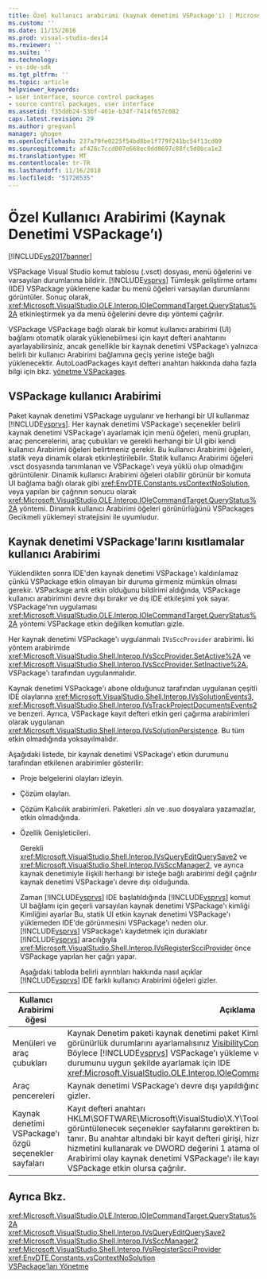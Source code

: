 ```yaml
---
title: Özel kullanıcı arabirimi (kaynak denetimi VSPackage'ı) | Microsoft Docs
ms.custom: ''
ms.date: 11/15/2016
ms.prod: visual-studio-dev14
ms.reviewer: ''
ms.suite: ''
ms.technology:
- vs-ide-sdk
ms.tgt_pltfrm: ''
ms.topic: article
helpviewer_keywords:
- user interface, source control packages
- source control packages, user interface
ms.assetid: f35ddb24-53bf-461e-b34f-7414f657c082
caps.latest.revision: 29
ms.author: gregvanl
manager: ghogen
ms.openlocfilehash: 237a79fe0225f54bd8be1f779f241bc54f13cd09
ms.sourcegitcommit: af428c7ccd007e668ec0dd8697c88fc5d8bca1e2
ms.translationtype: MT
ms.contentlocale: tr-TR
ms.lasthandoff: 11/16/2018
ms.locfileid: "51728535"
---
```

# <a name="custom-user-interface-source-control-vspackage"></a>Özel Kullanıcı Arabirimi (Kaynak Denetimi VSPackage’ı)
[!INCLUDE[vs2017banner](../../includes/vs2017banner.md)]

VSPackage Visual Studio komut tablosu (.vsct) dosyası, menü öğelerini ve varsayılan durumlarına bildirir. [!INCLUDE[vsprvs](../../includes/vsprvs-md.md)] Tümleşik geliştirme ortamı (IDE) VSPackage yüklenene kadar bu menü öğeleri varsayılan durumlarını görüntüler. Sonuç olarak, <xref:Microsoft.VisualStudio.OLE.Interop.IOleCommandTarget.QueryStatus%2A> etkinleştirmek ya da menü öğelerini devre dışı yöntemi çağrılır.  
  
 VSPackage VSPackage bağlı olarak bir komut kullanıcı arabirimi (UI) bağlamı otomatik olarak yüklenebilmesi için kayıt defteri anahtarını ayarlayabilirsiniz, ancak genellikle bir kaynak denetimi VSPackage'ı yalnızca belirli bir kullanıcı Arabirimi bağlamına geçiş yerine isteğe bağlı yüklenecektir. AutoLoadPackages kayıt defteri anahtarı hakkında daha fazla bilgi için bkz. [yönetme VSPackages](../../extensibility/managing-vspackages.md).  
  
## <a name="vspackage-ui"></a>VSPackage kullanıcı Arabirimi  
 Paket kaynak denetimi VSPackage uygulanır ve herhangi bir UI kullanmaz [!INCLUDE[vsprvs](../../includes/vsprvs-md.md)]. Her kaynak denetimi VSPackage'ı seçenekler belirli kaynak denetimi VSPackage'ı ayarlamak için menü öğeleri, menü grupları, araç pencerelerini, araç çubukları ve gerekli herhangi bir UI gibi kendi kullanıcı Arabirimi öğeleri belirtmeniz gerekir. Bu kullanıcı Arabirimi öğeleri, statik veya dinamik olarak etkinleştirilebilir. Statik kullanıcı Arabirimi öğeleri .vsct dosyasında tanımlanan ve VSPackage'ı veya yüklü olup olmadığını görüntülenir. Dinamik kullanıcı Arabirimi öğeleri olabilir görünür bir komuta UI bağlama bağlı olarak gibi <xref:EnvDTE.Constants.vsContextNoSolution>, veya yapılan bir çağrının sonucu olarak <xref:Microsoft.VisualStudio.OLE.Interop.IOleCommandTarget.QueryStatus%2A> yöntemi. Dinamik kullanıcı Arabirimi öğeleri görünürlüğünü VSPackages Gecikmeli yüklemeyi stratejisini ile uyumludur.  
  
## <a name="ui-constraints-on-source-control-vspackages"></a>Kaynak denetimi VSPackage'larını kısıtlamalar kullanıcı Arabirimi  
 Yüklendikten sonra IDE'den kaynak denetimi VSPackage'ı kaldırılamaz çünkü VSPackage etkin olmayan bir duruma girmeniz mümkün olması gerekir. VSPackage artık etkin olduğunu bildirimi aldığında, VSPackage kullanıcı arabirimini devre dışı bırakır ve dış IDE etkileşimi yok sayar. VSPackage'nın uygulaması <xref:Microsoft.VisualStudio.OLE.Interop.IOleCommandTarget.QueryStatus%2A> yöntemi VSPackage etkin değilken komutları gizle.  
  
 Her kaynak denetimi VSPackage'ı uygulanmalı `IVsSccProvider` arabirimi. İki yöntem arabirimde <xref:Microsoft.VisualStudio.Shell.Interop.IVsSccProvider.SetActive%2A> ve <xref:Microsoft.VisualStudio.Shell.Interop.IVsSccProvider.SetInactive%2A>, VSPackage'ı tarafından uygulanmalıdır.  
  
 Kaynak denetimi VSPackage'ı abone olduğunuz tarafından uygulanan çeşitli IDE olaylarına <xref:Microsoft.VisualStudio.Shell.Interop.IVsSolutionEvents3>, <xref:Microsoft.VisualStudio.Shell.Interop.IVsTrackProjectDocumentsEvents2>ve benzeri. Ayrıca, VSPackage kayıt defteri etkin geri çağırma arabirimleri olarak uygulanan <xref:Microsoft.VisualStudio.Shell.Interop.IVsSolutionPersistence>. Bu tüm etkin olmadığında yoksayılmalıdır.  
  
 Aşağıdaki listede, bir kaynak denetimi VSPackage'ı etkin durumunu tarafından etkilenen arabirimler gösterilir:  
  
- Proje belgelerini olayları izleyin.  
  
- Çözüm olayları.  
  
- Çözüm Kalıcılık arabirimleri. Paketleri .sln ve .suo dosyalara yazamazlar, etkin olmadığında.  
  
- Özellik Genişleticileri.  
  
  Gerekli <xref:Microsoft.VisualStudio.Shell.Interop.IVsQueryEditQuerySave2> ve <xref:Microsoft.VisualStudio.Shell.Interop.IVsSccManager2>, ve ayrıca kaynak denetimiyle ilişkili herhangi bir isteğe bağlı arabirimi değil çağrılır kaynak denetimi VSPackage'ı devre dışı olduğunda.  
  
  Zaman [!INCLUDE[vsprvs](../../includes/vsprvs-md.md)] IDE başlatıldığında [!INCLUDE[vsprvs](../../includes/vsprvs-md.md)] komut UI bağlamı için geçerli varsayılan kaynak denetimi VSPackage'ı kimliği Kimliğini ayarlar Bu, statik UI etkin kaynak denetimi VSPackage'ı yüklemeden IDE'de görünmesini VSPackage'ı neden olur. [!INCLUDE[vsprvs](../../includes/vsprvs-md.md)] VSPackage'ı kaydetmek için duraklatır [!INCLUDE[vsprvs](../../includes/vsprvs-md.md)] aracılığıyla <xref:Microsoft.VisualStudio.Shell.Interop.IVsRegisterScciProvider> önce VSPackage yapılan her çağrı yapar.  
  
  Aşağıdaki tabloda belirli ayrıntıları hakkında nasıl açıklar [!INCLUDE[vsprvs](../../includes/vsprvs-md.md)] IDE farklı kullanıcı Arabirimi öğeleri gizler.  
  
|Kullanıcı Arabirimi öğesi|Açıklama|  
|-------------|-----------------|  
|Menüleri ve araç çubukları|Kaynak Denetim paketi kaynak denetimi paket Kimliğini ilk menü ve araç çubuğu görünürlük durumlarını ayarlamalısınız [VisibilityConstraints](../../extensibility/visibilityconstraints-element.md) .vsct dosyası bölümünü. Böylece [!INCLUDE[vsprvs](../../includes/vsprvs-md.md)] VSPackage'ı yükleme ve uygulaması çağırma menü öğelerinin durumunu uygun şekilde ayarlamak için IDE <xref:Microsoft.VisualStudio.OLE.Interop.IOleCommandTarget.QueryStatus%2A> yöntemi.|  
|Araç pencereleri|Kaynak denetimi VSPackage'ı devre dışı yapıldığında sahip olduğu tüm araç pencereleri gizler.|  
|Kaynak denetimi VSPackage'ı özgü seçenekler sayfaları|Kayıt defteri anahtarı HKLM\SOFTWARE\Microsoft\VisualStudio\X.Y\ToolsOptionsPages\VisibilityCmdUIContexts görüntülenecek seçenekler sayfalarını gerektiren bağlamları ayarlamak VSPackage olanak tanır. Bu anahtar altındaki bir kayıt defteri girişi, hizmet kimliği (SID), kaynak denetimi hizmetini kullanarak ve DWORD değerini 1 atama oluşturulması gerekir. Her bir kullanıcı Arabirimi olay kaynak denetimi VSPackage'ı ile kayıtlı bir bağlamda gerçekleştiğinde VSPackage etkin olursa çağrılır.|  
  
## <a name="see-also"></a>Ayrıca Bkz.  
 <xref:Microsoft.VisualStudio.OLE.Interop.IOleCommandTarget.QueryStatus%2A>   
 <xref:Microsoft.VisualStudio.Shell.Interop.IVsQueryEditQuerySave2>   
 <xref:Microsoft.VisualStudio.Shell.Interop.IVsSccManager2>   
 <xref:Microsoft.VisualStudio.Shell.Interop.IVsRegisterScciProvider>   
 <xref:EnvDTE.Constants.vsContextNoSolution>   
 [VSPackage’ları Yönetme](../../extensibility/managing-vspackages.md)

